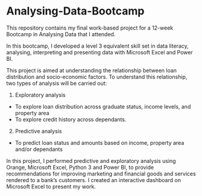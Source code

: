 # Analysing-Data-Bootcamp
This repository contains my final work-based project for a 12-week Bootcamp in Analysing Data  that I attended.

In this bootcamp, I developed a level 3 equivalent skill set in data literacy, analysing, interpreting and presenting data with Microsoft Excel and Power BI.

This project is aimed at understanding the relationship between loan distribution and socio-economic factors. To understand this relationship, two types of analysis will be carried out:
1.	Exploratory analysis 
-	To explore loan distribution across graduate status, income levels, and property area
-	To explore credit history across dependants.
2.	Predictive analysis 
-	To predict loan status and amounts based on income, property area and/or dependants


In this project, I performed predictive and exploratory analysis using Orange, Microsoft Excel, Python 3 and Power BI, to provide recommendations for improving marketing and financial goods and services rendered to a bank’s customers. I created an interactive dashboard on Microsoft Excel to present my work.


